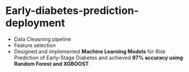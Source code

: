 # Early-diabetes-prediction-deployment

- Data Cleasning pipeline
- Feature selection 
- Designed and implemented **Machine Learning Models** for Risk Prediction of Early-Stage 
Diabetes and achieved **97% accuracy using Random Forest and XGBOOST**.
